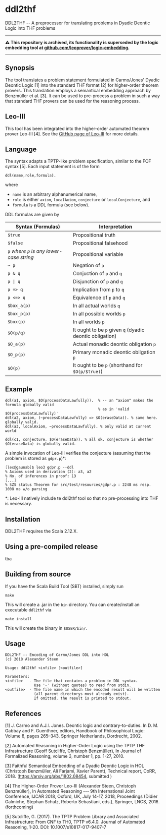 # ddl2thf
DDL2THF -- A preprocessor for translating problems in Dyadic Deontic Logic into THF problems

-------

**⚠️ This repository is archived, its functionality is superseded by the logic embedding tool at [github.com/leoprover/logic-embedding](https://github.com/leoprover/logic-embedding).**

-------


## Synopsis
The tool translates a problem statement formulated in Carmo/Jones' Dyadic Deontic Logic [1] into
the standard THF format [2] for higher-order theorem provers. This translation employs
a semantical embedding approach by Benzmüller et al. [3].
It can be used to pre-process a problem in such a way that standard THF provers can be used for the reasoning process.

## Leo-III
This tool has been integrated into the higher-order automated theorem prover Leo-III [4].
See the [GitHub page of Leo-III](https://github.com/leoprover/Leo-III) for more details.

## Language
The syntax adapts a TPTP-like problem specification, similar to the FOF syntax [5].
Each input statement is of the form

```
ddl(name,role,formula).
```
where
-  `name` is an arbitrary alphanumerical name,
-  `role` is either `axiom`, `localAxiom`, `conjecture` or `localConjecture`, and
-  `formula` is a DDL formula (see below).

DDL formulas are given by

| Syntax (Formulas)   | Interpretation |
| ------------- | ------------- |
| `$true`  | Propositional truth  |
| `$false`  | Propositional falsehood  |
| `p` *where `p` is any lower-case string*  | Propositional variable  |
| `~ p` | Negation of `p`  |
| `p & q` | Conjuction of `p` and `q` |
| `p \| q` | Disjunction of `p` and `q` |
| `p => q` | Implication from `p` to `q` |
| `p <=> q` | Equivalence of `p` and `q` |
| `$box_a(p)` | In all actual worlds `q` |
| `$box_p(p)` | In all possible worlds `p` |
| `$box(p)` | In all worlds `p` |
| `$O(p/q)` | It ought to be `p` given `q` (dyadic deontic obligation) |
| `$O_a(p)` | Actual monadic deontic obligation `p` |
| `$O_p(p)` | Primary monadic deontic obligation `p` |
| `$O(p)` | It ought to be `p` (shorthand for `$O(p/$true)`) |

## Example
```
ddl(a1, axiom, $O(processDataLawfully)).  % -- an "axiom" makes the formula globally valid
                                          % as in 'valid $O(processDataLawfully)'
ddl(a2, axiom, (~processDataLawfully) => $O(eraseData)). % same here. globally valid.
ddl(a3, localAxiom, ~processDataLawfully). % only valid at current world

ddl(c1, conjecture, $O(eraseData)). % all ok. conjecture is whether $O(eraseData) is globally valid.
```

A simple invocation of Leo-III verifies the conjecture (assuming that the problem is stored as `gdpr.p`)*:
```
[lex@gaunab]$ leo3 gdpr.p --ddl
% Axioms used in derivation (2): a3, a2
% No. of inferences in proof: 13
[...]
% SZS status Theorem for src/test/resources/gdpr.p : 2248 ms resp. 1008 ms w/o parsing
``` 

*: Leo-III natively include te ddl2thf tool so that no pre-processing into THF is necessary.

## Installation
DDL2THF requires the Scala 2.12.X.

## Using a pre-compiled release
tba

## Building from source
If you have the Scala Build Tool (SBT) installed, simply run
```
make
```
This will create a .jar in the `bin` directory.
You can create/install an executable `ddl2thf` via
```
make install
```
This will create the binary in `$USER/bin/`.

## Usage

```
DDL2THF -- Encoding of Carmo/Jones DDL into HOL
(c) 2018 Alexander Steen

Usage: ddl2thf <infile> [<outfile>]

Parameters:
<infile>   - The file that contains a problem in DDL syntax.
             Use '-' (without quotes) to read from stdin.
<outfile>  - The file name in which the encoded result will be written
             (all parent directorys must already exist).
             If omitted, the result is printed to stdout.
```

## References
[1] J. Carmo and A.J.I. Jones. Deontic logic and contrary-to-duties. In D. M. Gabbay and F. Guenthner, editors, Handbook of Philosophical Logic: Volume 8, pages 265–343. Springer Netherlands, Dordrecht, 2002.

[2]	Automated Reasoning in Higher-Order Logic using the TPTP THF Infrastructure (Geoff Sutcliffe, Christoph Benzmüller), In Journal of Formalized Reasoning, volume 3, number 1, pp. 1-27, 2010.

[3] Faithful Semantical Embedding of a Dyadic Deontic Logic in HOL (Christoph Benzmüller, Ali Farjami, Xavier Parent), Technical report, CoRR, 2018. (https://arxiv.org/abs/1802.08454, submitted )

[4] The Higher-Order Prover Leo-III (Alexander Steen, Christoph Benzmüller), In Automated Reasoning --- 9th International Joint Conference, IJCAR 2018, Oxford, UK, July 14-17, 2018, Proceedings (Didier Galmiche, Stephan Schulz, Roberto Sebastiani, eds.), Springer, LNCS, 2018. (forthcoming) 

[5] Sutcliffe, G. (2017). The TPTP Problem Library and Associated Infrastructure: From CNF to TH0, TPTP v6.4.0. Journal of Automated Reasoning, 1-20. DOI: 10.1007/s10817-017-9407-7
